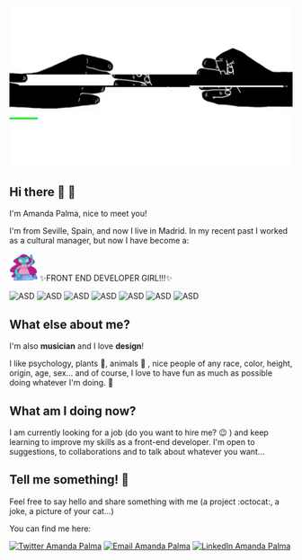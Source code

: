 <img src="/images/background.gif" width="920" />

## Hi there 👋 🌴
I'm Amanda Palma, nice to meet you!

I'm from Seville, Spain, and now I live in Madrid. In my recent past I worked as a cultural manager, but now I have become a:

<img src="/images/devgirl.gif" width="50"/>
✨FRONT END DEVELOPER GIRL!!!✨

 
![ASD](https://img.shields.io/badge/Javascript-grey?logo=javascript&logoColor=yellow) ![ASD](https://img.shields.io/badge/React-blue?logo=react&logoColor=white) ![ASD](https://img.shields.io/badge/HTML5-grey?logo=html5&logoColor=orange) ![ASD](https://img.shields.io/badge/CSS3-blue?logo=css3&logoColor=white) ![ASD](https://img.shields.io/badge/Bootstrap-blueviolet?logo=bootstrap&logoColor=white) ![ASD](https://img.shields.io/badge/SASS-ff69b4?logo=SASS&logoColor=white) ![ASD](https://img.shields.io/badge/Git-red?logo=Git&logoColor=white)

## What else about me?
I'm also **musician** and I love **design**!

I like psychology, plants 🌵, animals 🐾 , nice people of any race, color, height, origin, age, sex... and of course, I love to have fun as much as possible doing whatever I'm doing. 👯


## What am I doing now? 
I am currently looking for a job (do you want to hire me? 😉 ) and keep learning to improve my skills as a front-end developer. I'm open to suggestions, to collaborations and to talk about whatever you want...


## Tell me something! 💬 
Feel free to say hello and share something with me (a project :octocat:, a joke, a picture of your cat...)

You can find me here:

<a href="https://twitter.com/amandapalmaav" target="_blank"><img alt="Twitter Amanda Palma" src="https://img.shields.io/badge/Twitter-blue?logo=twitter&logoColor=white"></a> <a href="mailto:amandapalma00@gmail.com" target="_blank"><img alt="Email Amanda Palma" src="https://img.shields.io/badge/-Email-%23694680?logo=gmail&logoColor=white"></a> <a href="https://www.linkedin.com/in/amanda~palma/" target="_blank"><img alt="LinkedIn Amanda Palma" src="https://img.shields.io/badge/Linkedin-blue?logo=linkedin&logoColor=white"></a>


